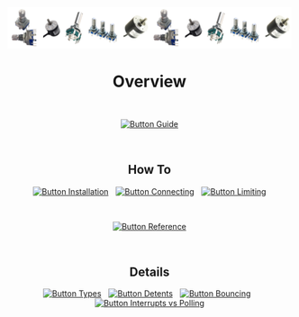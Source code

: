 
[![Banner]][Repository]

<div align = center>

# Overview

<br>

[![Button Guide]][Guide]

<br>

## How To

[![Button Installation]][Installation] 
[![Button Connecting]][Connecting] 
[![Button Limiting]][Limiting]

<br>

[![Button Reference]][Reference]

<br>

## Details

[![Button Types]][Types] 
[![Button Detents]][Detents] 
[![Button Bouncing]][Bouncing] 
[![Button Interrupts vs Polling]][Interrupts vs Polling]

</div>

<br>


<!----------------------------------------------------------------------------->

[Banner]: ../Resources/Image/Banner.png
[Repository]: ../


<!----------------------------------{ Pages }---------------------------------->

[Interrupts vs Polling]: Interrupts%20Vs%20Polling.md
[Installation]: Installation.md
[Connecting]: Connecting.md
[Reference]: Reference.md
[Bouncing]: Bouncing.md
[Limiting]: Limiting.md
[Detents]: Guide.md
[Types]: Types.md
[Guide]: Guide.md


<!---------------------------------{ Buttons }--------------------------------->

[Button Interrupts vs Polling]: https://img.shields.io/badge/Interrupts_vs_Polling-37a779?style=for-the-badge
[Button Installation]: https://img.shields.io/badge/Install-37a779?style=for-the-badge
[Button Connecting]: https://img.shields.io/badge/Connect-37a779?style=for-the-badge
[Button Reference]: https://img.shields.io/badge/Reference-37a779?style=for-the-badge
[Button Bouncing]: https://img.shields.io/badge/Quadrature_Signals_&_Bouncing-37a779?style=for-the-badge
[Button Limiting]: https://img.shields.io/badge/Limit_Output-37a779?style=for-the-badge
[Button Detents]: https://img.shields.io/badge/Detents-37a779?style=for-the-badge
[Button Types]: https://img.shields.io/badge/Types-37a779?style=for-the-badge
[Button Guide]: https://img.shields.io/badge/Quick_Starter_Guide-37a779?style=for-the-badge


